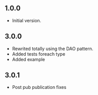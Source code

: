 ## 1.0.0

- Initial version.


## 3.0.0

- Rewrited totally using the DAO pattern.
- Added tests foreach type
- Added example

## 3.0.1

- Post pub publication fixes